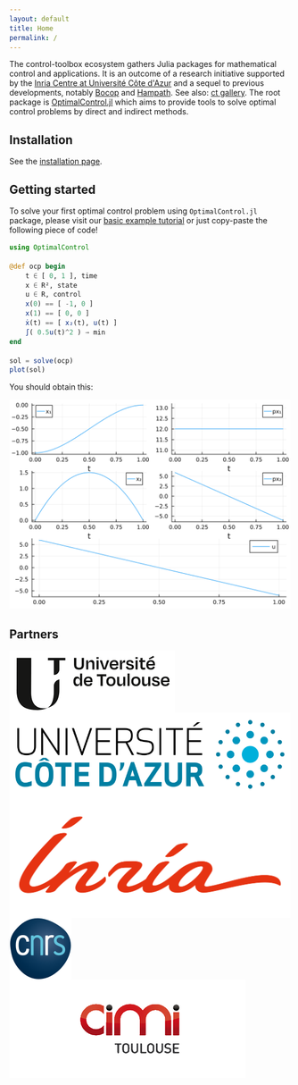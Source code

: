 ```yaml
---
layout: default
title: Home
permalink: /
---
```


The control-toolbox ecosystem gathers Julia packages for mathematical control and applications. It is an outcome of a research initiative supported by the [Inria Centre at Université Côte d'Azur](https://www.inria.fr/en/inria-centre-universite-cote-azur) and a sequel to previous developments, notably [Bocop](https://www.bocop.org) and [Hampath](https://www.hampath.org). See also: [ct gallery](https://ct.gitlabpages.inria.fr/gallery). The root package is [OptimalControl.jl](https://github.com/control-toolbox/OptimalControl.jl) which aims to provide tools to solve optimal control problems by direct and indirect methods.

## Installation

See the [installation page](https://github.com/control-toolbox#installation).

## Getting started

To solve your first optimal control problem using `OptimalControl.jl` package, please visit our [basic example tutorial](https://control-toolbox.org/docs/optimalcontrol/stable/tutorial-basic-example.html) or just copy-paste the following piece of code!

```julia
using OptimalControl

@def ocp begin
    t ∈ [ 0, 1 ], time
    x ∈ R², state
    u ∈ R, control
    x(0) == [ -1, 0 ]
    x(1) == [ 0, 0 ]
    ẋ(t) == [ x₂(t), u(t) ]
    ∫( 0.5u(t)^2 ) → min
end

sol = solve(ocp)
plot(sol)
```

You should obtain this:

<img width="600" alt="sol-basic-example" src="assets/img/sol-basic.png">

## Partners

<a href="https://www.univ-toulouse.fr"><img id="partner" align='left' src="assets/img/logo-univ-toulouse.png"></a>
<a href="https://www.univ-cotedazur.fr"><img id="partner" align='left' src="assets/img/Logo-univ-nice-cote-dazur.svg"></a>
<a href="https://www.inria.fr"><img id="partner" align='left' src="assets/img/inria.svg"></a>
<a href="https://www.cnrs.fr"><img id="partner" align='left' src="assets/img/logo-cnrs.svg"></a>
<a href="https://www.cnrs.fr"><img id="partner" align='left' src="assets/img/cimi-transparent-logo.png"></a>
